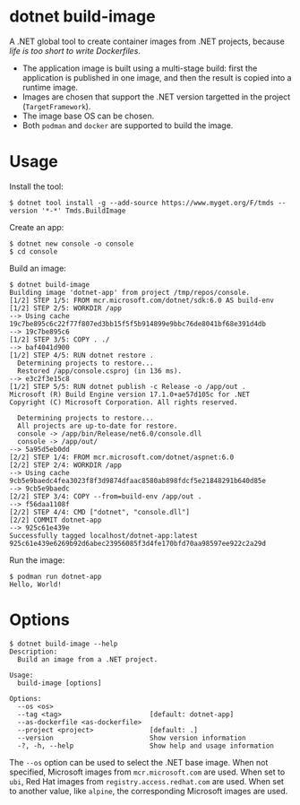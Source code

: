 # dotnet build-image

A .NET global tool to create container images from .NET projects, because _life is too short to write Dockerfiles_.

- The application image is built using a multi-stage build: first the application is published in one image, and then the result is copied into a runtime image.
- Images are chosen that support the .NET version targetted in the project (`TargetFramework`).
- The image base OS can be chosen.
- Both `podman` and `docker` are supported to build the image.

# Usage

Install the tool:

```
$ dotnet tool install -g --add-source https://www.myget.org/F/tmds --version '*-*' Tmds.BuildImage
```

Create an app:
```
$ dotnet new console -o console
$ cd console
```

Build an image:
```
$ dotnet build-image
Building image 'dotnet-app' from project /tmp/repos/console.
[1/2] STEP 1/5: FROM mcr.microsoft.com/dotnet/sdk:6.0 AS build-env
[1/2] STEP 2/5: WORKDIR /app
--> Using cache 19c7be895c6c22f77f807ed3bb15f5f5b914899e9bbc76de8041bf68e391d4db
--> 19c7be895c6
[1/2] STEP 3/5: COPY . ./
--> baf4041d900
[1/2] STEP 4/5: RUN dotnet restore .
  Determining projects to restore...
  Restored /app/console.csproj (in 136 ms).
--> e3c2f3e15c8
[1/2] STEP 5/5: RUN dotnet publish -c Release -o /app/out .
Microsoft (R) Build Engine version 17.1.0+ae57d105c for .NET
Copyright (C) Microsoft Corporation. All rights reserved.

  Determining projects to restore...
  All projects are up-to-date for restore.
  console -> /app/bin/Release/net6.0/console.dll
  console -> /app/out/
--> 5a95d5eb0dd
[2/2] STEP 1/4: FROM mcr.microsoft.com/dotnet/aspnet:6.0
[2/2] STEP 2/4: WORKDIR /app
--> Using cache 9cb5e9baedc4fea3023f8f3d9874dfaac8580ab898fdcf5e21848291b640d85e
--> 9cb5e9baedc
[2/2] STEP 3/4: COPY --from=build-env /app/out .
--> f56daa1108f
[2/2] STEP 4/4: CMD ["dotnet", "console.dll"]
[2/2] COMMIT dotnet-app
--> 925c61e439e
Successfully tagged localhost/dotnet-app:latest
925c61e439e6269b92d6abec23956085f3d4fe170bfd70aa98597ee922c2a29d
```

Run the image:
```
$ podman run dotnet-app
Hello, World!
```

# Options

```
$ dotnet build-image --help
Description:
  Build an image from a .NET project.

Usage:
  build-image [options]

Options:
  --os <os>
  --tag <tag>                      [default: dotnet-app]
  --as-dockerfile <as-dockerfile>
  --project <project>              [default: .]
  --version                        Show version information
  -?, -h, --help                   Show help and usage information
```

The `--os` option can be used to select the .NET base image.
When not specified, Microsoft images from `mcr.microsoft.com` are used.
When set to `ubi`, Red Hat images from `registry.access.redhat.com` are used.
When set to another value, like `alpine`, the corresponding Microsoft images are used.
